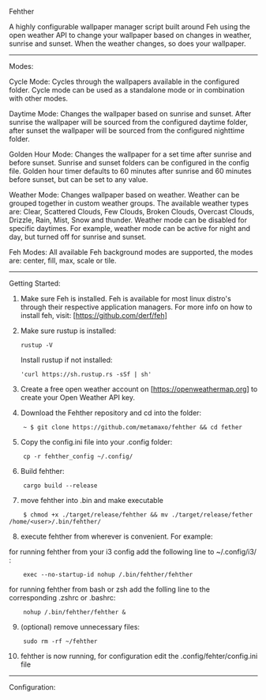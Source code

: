 Fehther

A highly configurable wallpaper manager script built around Feh using the open weather API to change your wallpaper based on changes in weather, sunrise and sunset. When the weather changes, so does your wallpaper.

______________________________________________________________________

Modes: 

Cycle Mode: Cycles through the wallpapers available in the configured folder. Cycle mode can be used as a standalone mode or in combination with other modes. 

Daytime Mode: Changes the wallpaper based on sunrise and sunset. After sunrise the wallpaper will be sourced from the configured daytime folder, after sunset the wallpaper will be sourced from the configured nighttime folder. 

Golden Hour Mode: Changes the wallpaper for a set time after sunrise and before sunset. Sunrise and sunset folders can be configured in the config file. Golden hour timer defaults to 60 minutes after sunrise and 60 minutes before sunset, but can be set to any value. 

Weather Mode: Changes wallpaper based on weather. Weather can be grouped together in custom weather groups. The available weather types are: Clear, Scattered Clouds, Few Clouds, Broken Clouds, Overcast Clouds, Drizzle, Rain, Mist, Snow and thunder. Weather mode can be disabled for specific daytimes. For example, weather mode can be active for night and day, but turned off for sunrise and sunset. 

Feh Modes: All available Feh background modes are supported, the modes are: center, fill, max, scale or tile. 

______________________________________________________________________

Getting Started:

1.  Make sure Feh is installed. Feh is available for most linux distro's through their respective application managers. For more info on how to install feh, visit: [https://github.com/derf/feh]

2.  Make sure rustup is installed: 
    ```
    rustup -V
    ```
    Install rustup if not installed: 
    ```
    'curl https://sh.rustup.rs -sSf | sh'
    ```
3.  Create a free open weather account on [https://openweathermap.org] to create your Open Weather API key. 

4.  Download the Fehther repository and cd into the folder: 
```
    ~ $ git clone https://github.com/metamaxo/fehther && cd fether
```
5.  Copy the config.ini file into your .config folder: 
```
    cp -r fehther_config ~/.config/
```
6.  Build fehther: 
```
    cargo build --release 
```
7.  move fehther into .bin and make executable 
```
    $ chmod +x ./target/release/fehther && mv ./target/release/fether /home/<user>/.bin/fehther/
```
8.  execute fehther from wherever is convenient. For example:

  for running fehther from your i3 config add the following line to ~/.config/i3/ :
```
    exec --no-startup-id nohup /.bin/fehther/fehther
```
  for running fehther from bash or zsh add the folling line to the corresponding .zshrc or .bashrc: 
```
    nohup /.bin/fehther/fehther &
```
9. (optional) remove unnecessary files: 
```
    sudo rm -rf ~/fehther
```
10. fehther is now running, for configuration edit the .config/fehter/config.ini file

______________________________________________________________________

Configuration: 

    




